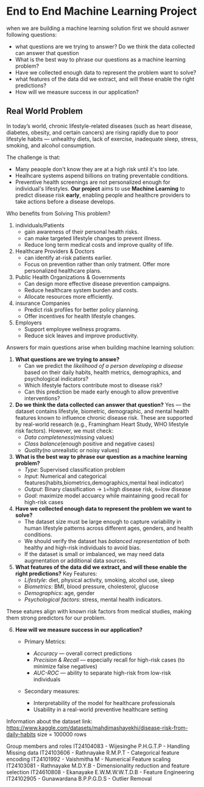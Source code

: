 # End to End Machine Learning Project

when we are building a machine learning solution first we should asnwer following questions:
* what questions are we trying to answer? Do we think the data collected can answer that question
* What is the best way to phrase our questions as a machine learning problem?
* Have we collected enough data to represent the problem want to solve?
* what features of the data did we extract, and will these enable the right predictions?
* How will we measure success in our application?


## Real World Problem
In today’s world, chronic lifestyle-related diseases (such as heart disease, diabetes, obesity, and certain cancers) are rising rapidly due to poor lifestyle habits — unhealthy diets, lack of exercise, inadequate sleep, stress, smoking, and alcohol consumption.

The challenge is that:
* Many peaople don't know they are at a high risk until it's too late.
* Healhcare systems aspend billions on trating preventable conditions.
* Preventive health screenings are not personalized enough for individual's lifestyles.
**Our project** aims to use **Machine Learning** to predict disease risk **early**, enabling people and healthcre providers to take actions before a disease develops.


Who benefits from Solving This problem?
1. individuals/Patients
      * gain awareness of their personal health risks.
      * can make targeted lifestyle changes to prevent illness.
      * Reduce long term medical costs and improve quality of life.
2. Healthcare Providers & Doctors
      * can identify at-risk patients earlier.
      * Focus on prevention rather than only tratment.
      Offer more personalized healthcare plans.
3. Public Health Organizations & Governments
      * Can design more effective disease prevention campaigns.
      * Reduce healthcare system burden and costs.
      * Allocate resources more efficiently.
4. insurance Companies
      * Predict risk profiles for better policy planning.
      * Offer incentives for health lifestyle changes.
5. Employers
      * Support employee wellness programs.
      * Reduce sick leaves and improve productivity.





Answers for main questions arise when building machine learning solution:

1. **What questions are we trying to answe?**
      * Can we predict the *likelihood of a person developing a disease* based on their daily habits, health metrics, demographics, and psychological indicators?
      * Which lifestyle factors contribute most to disease risk?
      * Can this prediction be made early enough to allow preventive interventions?
2. **Do we think the data collected can answer that question?**
    Yes — the dataset contains lifestyle, biometric, demographic, and mental health features known to influence chronic disease risk. These are supported by real-world research (e.g., Framingham Heart Study, WHO lifestyle risk factors).
However, we must check:
      * *Data completeness*(missing values)
      * *Class balance*(enough positive and negative cases)
      * *Quality*(no unrealistic or noisy values)
3. **What is the best way to phrase our question as a machine learning problem?**
      * *Type*: Supervised classification problem
      * *Input*: Numerical and categorical features(habits,biometrics,demographics,mental heal indicator)
      * *Output*: Binary classification -> `1`=high disease risk, `0`=low disease
      * *Goal*: maximize model accuarcy while maintaining good recall for high-risk cases
4. **Have we collected enough data to represent the problem we want to solve?**
      * The dataset size must be large enough to capture variability in human lifestyle patterns across different ages, genders, and health conditions.
      * We should verify the dataset has *balanced representation* of both healthy and high-risk individuals to avoid bias.
      * If the dataset is small or imbalanced, we may need data augmentation or additional data sources.
5. **What features of the data did we extract, and will these enable the right predictions?**
    Key Features:
      * *Lifestyle*: diet, physical activity, smoking, alcohol use, sleep
      * *Biometrics*: BMI, blood pressure, cholesterol, glucose
      * *Demographics*: age, gender
      * *Psychological factors*: stress, mental health indicators.

These eatures align with known risk factors from medical studies, making them strong predictors for our problem.


6. **How will we measure success in our application?**
    * Primary Metrics:
      * *Accuracy* — overall correct predictions
      * *Precision & Recall* — especially recall for high-risk cases (to minimize false negatives)
      * *AUC-ROC* — ability to separate high-risk from low-risk individuals

    * Secondary measures:
      * Interpretability of the model for healthcare professionals
      * Usability in a real-world preventive healthcare setting

Information about the dataset
link: https://www.kaggle.com/datasets/mahdimashayekhi/disease-risk-from-daily-habits
size = 100000 rows


Group members and roles
IT24104083 - Wijesinghe P.H.G.T.P -  Handling Missing data
IT24103606 - Rathnayake R.M.P.T - Categorical feature encoding
IT24101992 - Vaishmitha M - Numerical Feature scaling
IT24103081 - Rathnayake M.D.Y.B - Dimensionality reduction and feature selection
IT24610808 - Ekanayake E.W.M.W.W.T.D.B - Feature Engineering
IT24102905 - Gunawardana B.P.P.G.D.S - Outlier Removal

